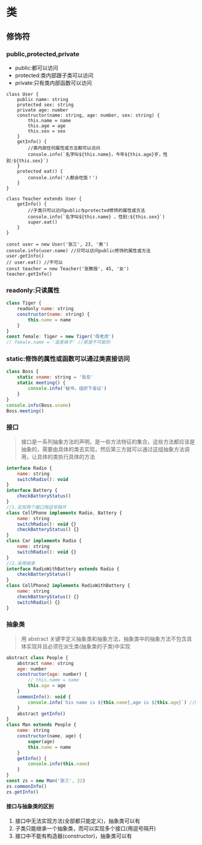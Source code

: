 # 类

## 修饰符

### public,protected,private

- public:都可以访问
- protected:类内部跟子类可以访问
- private:只有类内部函数可以访问

```javascritpt
class User {
	public name: string
	protected sex: string
	private age: number
	constructor(name: string, age: number, sex: string) {
		this.name = name
		this.age = age
		this.sex = sex
	}
	getInfo() {
		//类内部任何属性或方法都可以访问
		console.info(`名字叫${this.name}，今年${this.age}岁，性别:${this.sex}`)
	}
	protected eat() {
		console.info('人都会吃饭！')
	}
}

class Teacher extends User {
	getInfo() {
		//子类只可以访问public与protected修饰的属性或方法
		console.info(`名字叫${this.name} ，性别:${this.sex}`)
		super.eat()
	}
}

const user = new User('张三', 23, '男')
console.info(user.name) //只可以访问public修饰的属性或方法
user.getInfo()
// user.eat() //不可以
const teacher = new Teacher('张教授', 45, '女')
teacher.getInfo()
```

### readonly:只读属性

```javascript
class Tiger {
	readonly name: string
	constructor(name: string) {
		this.name = name
	}
}
const female: Tiger = new Tiger('母老虎')
// female.name = '温柔妹子' //那是不可能的
```

### static:修饰的属性或函数可以通过类直接访问

```javascript
class Boss {
	static sname: string = '张总'
	static meeting() {
		console.info('秘书，组织下会议')
	}
}
console.info(Boss.sname)
Boss.meeting()
```

### 接口

> 接口是一系列抽象方法的声明，是一些方法特征的集合，这些方法都应该是抽象的，需要由具体的类去实现，然后第三方就可以通过这组抽象方法调用，让具体的类执行具体的方法

```javascript
interface Radio {
	name: string
	switchRadio(): void
}
interface Battery {
	checkBatteryStatus()
}
//1.实现两个接口用逗号隔开
class CellPhone implements Radio, Battery {
	name: string
	switchRadio(): void {}
	checkBatteryStatus() {}
}
class Car implements Radio {
	name: string
	switchRadio(): void {}
}
//2.采用继承
interface RadioWithBattery extends Radio {
	checkBatteryStatus()
}
class CellPhone2 implements RadioWithBattery {
	name: string
	checkBatteryStatus() {}
	switchRadio() {}
}
```

### 抽象类

> 用 abstract 关键字定义抽象类和抽象方法，抽象类中的抽象方法不包含具体实现并且必须在派生类(抽象类的子类)中实现

```javascript
abstract class People {
	abstract name: string
	age: number
	constructor(age: number) {
		// this.name = name
		this.age = age
	}
	commonInfo(): void {
		console.info(`his name is ${this.name},age is ${this.age}`) //his name is 张三,age is 22
	}
	abstract getInfo()
}
class Man extends People {
	name: string
	constructor(name, age) {
		super(age)
		this.name = name
	}
	getInfo() {
		console.info(this.name)
	}
}
const zs = new Man('张三', 22)
zs.commonInfo()
zs.getInfo()
```

#### 接口与抽象类的区别

1. 接口中无法实现方法(全部都只能定义)，抽象类可以有
2. 子类只能继承一个抽象类，而可以实现多个接口(用逗号隔开)
3. 接口中不能有构造器(constructor)，抽象类可以有
